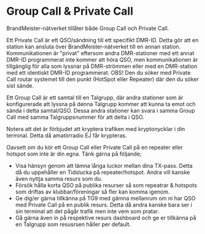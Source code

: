# Group Call & Private Call

BrandMeister-nätverket tillåter både Group Call och Private Call.

Ett Private Call är ett QSO/sändning till ett specifikt DMR-ID. Detta gör att en station kan ansluta över BrandMeister-nätverket till en annan station. Kommunikationen är "privat" eftersom andra DMR-stationer med ett annat DMR-ID programmerat inte kommer att höra QSO, men kommunikationen är tillgänglig för alla som lyssnar på DMR-strömmen eller med en DMR-station med ett identiskt DMR-ID programmerat. OBS! Den du söker med Private Call routar systemet till den punkt (HotSpot eller Repeater) där den du söker sist sände.

Ett Group Call är ett samtal till en Talgrupp, där andra stationer som är konfigurerade att lyssna på denna Talgrupp kommer att kunna ta emot och sända i detta samtal/QSO. Dessa andra stationer kan svara i samma Group Call med samma Talgruppsnummer för att delta i QSO.

Notera att det är förbjudet att kryptera trafiken med kryptonycklar i din terminal. Detta då amatörradio EJ får krypteras.

Oavsett om du kör ett Group Call eller Private Call på en repeater eller hotspot som inte är din egna. Tänk gärna på följande;
* Visa hänsyn genom att lämna långa luckor mellan dina TX-pass. Detta då du uppehåller en Tidslucka på repeater/hotspot. Andra vill kanske även nyttja samma resurs som du.
* Försök hålla korta QSO på publika resurser så som repeatrar & hotspots som driftas av klubbar/föreningar så fler kan komma igenom.
* Ge dig/er gärna tillkänna på TG9 med gämna mellanrum om ni har QSO med Private Call på en publik resurs. Detta då andra kanske bara ser i sin terminal att det pågår trafik men inte vem som pratar. 
* Gå gärna även in på respektive resurs dashboard och ge er tillkänna på en Talgrupp som resusrsen håller per default.  
